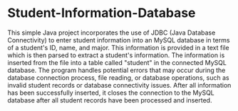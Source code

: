 # Student-Information-Database

This simple Java project incorporates the use of JDBC (Java Database Connectivity) to enter student information into an MySQL database in terms of a student's ID, name, and major. This information is provided in a text file which is then parsed to extract a student's information. The information is inserted from the file into a table called "student" in the connected MySQL database. The program handles potential errors that may occur during the database connection process, file reading, or database operations, such as invalid student records or database connectivity issues. After all information has been successfully inserted, it closes the connection to the MySQL database after all student records have been processed and inserted.
